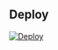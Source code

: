 

## Deploy 

[![Deploy](https://www.herokucdn.com/deploy/button.svg)](https://heroku.com/deploy?template=https://github.com/tyrionfiles/link)
